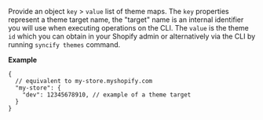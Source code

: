 Provide an object `key` > `value` list of theme maps. The `key` properties represent a theme target name, the "target" name is an internal identifier you will use when executing operations on the CLI. The `value` is the theme `id` which you can obtain in your Shopify admin or alternatively via the CLI by running `syncify themes` command.

**Example**

```jsonc
{
  // equivalent to my-store.myshopify.com
  "my-store": {
    "dev": 12345678910, // example of a theme target
  }
}
````